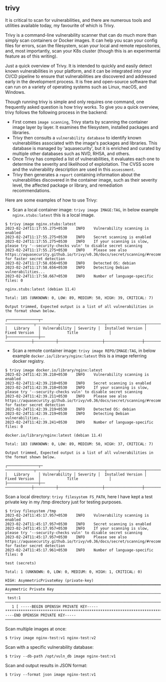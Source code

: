 ## trivy ##

It is critical to scan for vulnerabilities, and there are numerous tools and utilities available today, my favourite of which is Trivy.

Trivy is a command-line vulnerability scanner that can do much more than simply scan containers or Docker images. It can help you scan your config files for errors, scan the filesystem, scan your local and remote repositories, and, most importantly, scan your K8s cluster (though this is an experimental feature as of this writing).

Just a quick overview of Trivy. It is intended to quickly and easily detect known vulnerabilities in your platform, and it can be integrated into your CI/CD pipeline to ensure that vulnerabilities are discovered and addressed early in the development process. It is free and open-source software that can run on a variety of operating systems such as Linux, macOS, and Windows.

Though running trivy is simple and only requires one command, one frequently asked question is how trivy works. To give you a quick overview, trivy follows the following process in the backend:
- First comes `image scanning`, Trivy starts by scanning the container image layer by layer. It examines the filesystem, installed packages and libraries.
- Trivy then consults a `vulnerability database` to identify known vulnerabilities associated with the image's packages and libraries. This database is managed by 'aquasecurity', but it is enriched and curated by multiple other databases such as NVD, RHSA, and others.
- Once Trivy has compiled a list of vulnerabilities, it evaluates each one to determine the severity and likelihood of exploitation. The CVSS score and the vulnerability description are used in this `assessment`.
- Trivy then generates a `report` containing information about the vulnerabilities discovered in the container image, such as their severity level, the affected package or library, and remediation recommendations.


Here are some examples of how to use Trivy:

- Scan a local container image: `trivy image IMAGE:TAG`, in below example `nginx.stubs:latest` this is a local image.
```
$ trivy image nginx.stubs:latest
2023-02-24T11:17:55.275+0530	INFO	Vulnerability scanning is enabled
2023-02-24T11:17:55.275+0530	INFO	Secret scanning is enabled
2023-02-24T11:17:55.275+0530	INFO	If your scanning is slow, please try '--security-checks vuln' to disable secret scanning
2023-02-24T11:17:55.275+0530	INFO	Please see also https://aquasecurity.github.io/trivy/v0.36/docs/secret/scanning/#recommendation for faster secret detection
2023-02-24T11:17:58.656+0530	INFO	Detected OS: debian
2023-02-24T11:17:58.656+0530	INFO	Detecting Debian vulnerabilities...
2023-02-24T11:17:58.667+0530	INFO	Number of language-specific files: 0

nginx.stubs:latest (debian 11.4)

Total: 185 (UNKNOWN: 0, LOW: 89, MEDIUM: 50, HIGH: 39, CRITICAL: 7)

Output trimmed, Expected output is a list of all vulnerabilities in the format shown below.

┌──────────────┬─ ─────────────┬──────────┬────────────────────┬─────────────────┬───────────────────────────────┐
│   Library    │ Vulnerability │ Severity │  Installed Version │  Fixed Version  │            Title              │
├──────────────┼── ────────────┼──────────┼────────────────────┼─────────────────┼───────────────────────────────┤

```

- Scan a remote container image: `trivy image REPO/IMAGE:TAG`, in below example `docker.io/library/nginx:latest` this is a image referring docker registry.
```
$ trivy image docker.io/library/nginx:latest
2023-02-24T11:42:39.210+0530	INFO	Vulnerability scanning is enabled
2023-02-24T11:42:39.210+0530	INFO	Secret scanning is enabled
2023-02-24T11:42:39.210+0530	INFO	If your scanning is slow, please try '--security-checks vuln' to disable secret scanning
2023-02-24T11:42:39.211+0530	INFO	Please see also https://aquasecurity.github.io/trivy/v0.36/docs/secret/scanning/#recommendation for faster secret detection
2023-02-24T11:42:39.219+0530	INFO	Detected OS: debian
2023-02-24T11:42:39.219+0530	INFO	Detecting Debian vulnerabilities...
2023-02-24T11:42:39.241+0530	INFO	Number of language-specific files: 0

docker.io/library/nginx:latest (debian 11.4)

Total: 183 (UNKNOWN: 0, LOW: 89, MEDIUM: 50, HIGH: 37, CRITICAL: 7)

Output trimmed, Expected output is a list of all vulnerabilities in the format shown below.

┌──────────────┬─ ─────────────┬──────────┬────────────────────┬─────────────────┬───────────────────────────────┐
│   Library    │ Vulnerability │ Severity │  Installed Version │  Fixed Version  │            Title              │
├──────────────┼── ────────────┼──────────┼────────────────────┼─────────────────┼───────────────────────────────┤

```

Scan a local directory: `trivy filesystem FS_PATH`, here I have kept a test private key in my /tmp directory just for testing purposes.
```
$ trivy filesystem /tmp
2023-02-24T11:45:17.957+0530	INFO	Vulnerability scanning is enabled
2023-02-24T11:45:17.957+0530	INFO	Secret scanning is enabled
2023-02-24T11:45:17.957+0530	INFO	If your scanning is slow, please try '--security-checks vuln' to disable secret scanning
2023-02-24T11:45:17.957+0530	INFO	Please see also https://aquasecurity.github.io/trivy/v0.36/docs/secret/scanning/#recommendation for faster secret detection
2023-02-24T11:45:17.961+0530	INFO	Number of language-specific files: 0

test (secrets)

Total: 1 (UNKNOWN: 0, LOW: 0, MEDIUM: 0, HIGH: 1, CRITICAL: 0)

HIGH: AsymmetricPrivateKey (private-key)
═══════════════════════════════════════════════════════════════════════════════════════════════════════════════════════════════════════════════════════
Asymmetric Private Key
───────────────────────────────────────────────────────────────────────────────────────────────────────────────────────────────────────────────────────
 test:1
───────────────────────────────────────────────────────────────────────────────────────────────────────────────────────────────────────────────────────
   1 [ -----BEGIN OPENSSH PRIVATE KEY-----*********************************************************************************************************************************************************************************************************************************************************************************************************************************************************************************************************************************************************************************************************************************************************************************************************************************************************************************************************************************************************************************************************************************************************************************************************************************************************************************************************************************************************************************************************************************************************************************************************************************************************************************************************************************************************************************************************************************************************************************************-----END OPENSSH PRIVATE KEY-----
───────────────────────────────────────────────────────────────────────────────────────────────────────────────────────────────────────────────────────
```

Scan multiple images at once:
```
$ trivy image nginx-test:v1 nginx-test:v2
```

Scan with a specific vulnerability database:
```
$ trivy --db-path /opt/vuln_db image nginx-test:v1
```

Scan and output results in JSON format:
```
$ trivy --format json image nginx-test:v1
```
